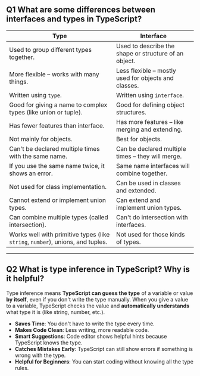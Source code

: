 ## Q1 What are some differences between interfaces and types in TypeScript?

| Type | Interface |
|------|-----------|
| Used to group different types together. | Used to describe the shape or structure of an object. |
| More flexible – works with many things. | Less flexible – mostly used for objects and classes. |
| Written using `type`. | Written using `interface`. |
| Good for giving a name to complex types (like union or tuple). | Good for defining object structures. |
| Has fewer features than interface. | Has more features – like merging and extending. |
| Not mainly for objects. | Best for objects. |
| Can't be declared multiple times with the same name. | Can be declared multiple times – they will merge. |
| If you use the same name twice, it shows an error. | Same name interfaces will combine together. |
| Not used for class implementation. | Can be used in classes and extended. |
| Cannot extend or implement union types. | Can extend and implement union types. |
| Can combine multiple types (called intersection). | Can't do intersection with interfaces. |
| Works well with primitive types (like `string`, `number`), unions, and tuples. | Not used for those kinds of types. |


---


## Q2 What is type inference in TypeScript? Why is it helpful?

Type inference means **TypeScript can guess the type** of a variable or value **by itself**, even if you don't write the type manually.
When you give a value to a variable, TypeScript checks the value and **automatically understands** what type it is (like string, number, etc.).

- **Saves Time**: You don't have to write the type every time.
- **Makes Code Clean**: Less writing, more readable code.
- **Smart Suggestions**: Code editor shows helpful hints because TypeScript knows the type.
- **Catches Mistakes Early**: TypeScript can still show errors if something is wrong with the type.
- **Helpful for Beginners**: You can start coding without knowing all the type rules.
